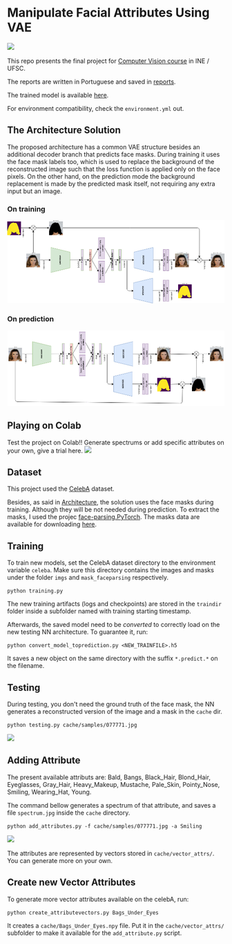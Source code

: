 # Manipulate Facial Attributes Using VAE

[![](https://colab.research.google.com/assets/colab-badge.svg)](https://colab.research.google.com/drive/1auI8GsWtazP_FHHOX0iAZ6cyC2NX3cZE?usp=sharing)

This repo presents the final project for [Computer Vision course](https://www.inf.ufsc.br/~aldo.vw/visao/) in INE / UFSC.  

The reports are written in Portuguese and saved in [reports](./reports).  

The trained model is available [here](traindir/trained_113steps/checkpoints/weights.111-1.25-1.30-1.13-0.08-0.10-0.00.h5).  

For environment compatibility, check the `environment.yml` out.  
  

## The Architecture Solution

The proposed architecture has a common VAE structure besides an additional decoder branch that predicts face masks. During training it uses the face mask labels too, which is used to replace the background of the reconstructed image such that the loss function is applied only on the face pixels. On the other hand, on the prediction mode the background replacement is made by the predicted mask itself, not requiring any extra input but an image.

### On training

<img src="reports/pics/VAE_Architecture_Short.png" width="700"/>

### On prediction

<img src="reports/pics/VAE_Architecture_Short_Predict.png" width="700"/>

## Playing on Colab

Test the project on Colab!! Generate spectrums or add specific attributes on your own, give a trial here. [![](https://colab.research.google.com/assets/colab-badge.svg)](https://colab.research.google.com/drive/1auI8GsWtazP_FHHOX0iAZ6cyC2NX3cZE?usp=sharing)  

## Dataset 

This project used the [CelebA](http://mmlab.ie.cuhk.edu.hk/projects/CelebA.html) dataset.  

Besides, as said in [Architecture](#architecture), the solution uses the face masks during training. Although they will be not needed during prediction. To extract the masks, I used the projec [face-parsing.PyTorch](https://github.com/zllrunning/face-parsing.PyTorch). The masks data are available for downloading [here](https://drive.google.com/file/d/1BJsxPWnBWxYWHRqMrhjBj3f324SHhBQp/view?usp=sharing).  

## Training

To train new models, set the CelebA dataset directory to the environment variable `celeba`. Make sure this directory contains the images and masks under the folder `imgs` and `mask_faceparsing` respectively.  
```
python training.py
```

The new training artifacts (logs and checkpoints) are stored in the `traindir` folder inside a subfolder named with training starting timestamp.  

Afterwards, the saved model need to be *converted* to correctly load on the new testing NN architecture. To guarantee it, run:  
``` 
python convert_model_toprediction.py <NEW_TRAINFILE>.h5
```
It saves a new object on the same directory with the suffix `*.predict.*` on the filename.  

## Testing

During testing, you don't need the ground truth of the face mask, the NN generates a reconstructed version of the image and a mask in the `cache` dir.  
```
python testing.py cache/samples/077771.jpg
```

![](reports/pics/outs_077771.png)


## Adding Attribute

The present available attributs are: Bald, Bangs, Black_Hair, Blond_Hair, Eyeglasses, Gray_Hair, Heavy_Makeup, Mustache, Pale_Skin, Pointy_Nose, Smiling, Wearing_Hat, Young.  

The command bellow generates a spectrum of that attribute, and saves a file `spectrum.jpg` inside the `cache` directory.  

```
python add_attributes.py -f cache/samples/077771.jpg -a Smiling
```

![](reports/pics/outs_077771_spectrum.png)

The attributes are represented by vectors stored in `cache/vector_attrs/`. You can generate more on your own.  

## Create new Vector Attributes  

To generate more vector attributes available on the celebA, run:  
```
python create_attributevectors.py Bags_Under_Eyes 
```

It creates a `cache/Bags_Under_Eyes.npy` file. Put it in the `cache/vector_attrs/` subfolder to make it available for the `add_attribute.py` script.  
